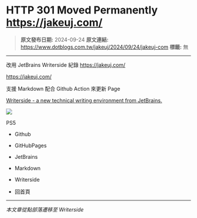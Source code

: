 # HTTP 301 Moved Permanently https://jakeuj.com/

> **原文發布日期:** 2024-09-24
> **原文連結:** https://www.dotblogs.com.tw/jakeuj/2024/09/24/jakeuj-com
> **標籤:** 無

---

改用 JetBrains Writerside 紀錄 <https://jakeuj.com/>

<https://jakeuj.com/>

支援 Markdown 配合 Github Action 來更新 Page

[Writerside - a new technical writing environment from JetBrains.](https://www.jetbrains.com/writerside/)

![](https://card.psnprofiles.com/1/jakeuj.png)

PS5

* Github
* GitHubPages
* JetBrains
* Markdown
* Writerside

* 回首頁

---

*本文章從點部落遷移至 Writerside*
